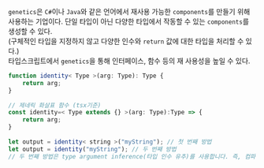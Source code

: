 `genetics`은 `C#`이나 `Java`와 같은 언어에서 재사용 가능한 `components`를 만들기 위해 사용하는 기업이다. 
단일 타입이 아닌 다양한 타입에서 작동할 수 있는 `components`를 생성할 수 있다.  
(구체적인 타입을 지정하지 않고 다양한 인수와 `return` 값에 대한 타입을 처리할 수 있다.)  
타입스크립트에서 `genetics`을 통해 인터페이스, 함수 등의 재 사용성을 높일 수 있다.  
```ts
function identity< Type >(arg: Type): Type {  
	return arg;  
}  
  
// 제네릭 화살표 함수 (tsx기준)  
const identity=< Type extends {} >(arg: Type):Type => {  
	return arg;  
}  
  
let output = identity< string >("myString"); // 첫 번째 방법  
let output = identity("myString"); // 두 번째 방법  
// 두 번째 방법은 type argument inference(타입 인수 유추)를 사용합니다. 즉, 컴파일러가 전달하는 인수 유형에 따라 자동으로 Type 값을 설정하기를 원합니다.  
```